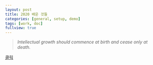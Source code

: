 ```yaml
---
layout: post
title: 2020 배운 것들
categories: [general, setup, demo]
tags: [work, doc]
fullview: true
---
```


> <cite>Intellectual growth should commence at birth and cease only at death.</cite>

<a class="btn btn-default" href="https://jnuho.github.io/learn">클릭</a>
